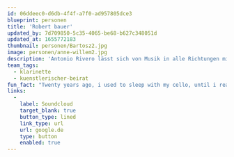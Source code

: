 ```yaml
---
id: 06ddeec0-d6db-4f4f-a7f0-ad957805dce3
blueprint: personen
title: 'Robert bauer'
updated_by: 7d709850-5c35-4065-be68-b627c348051d
updated_at: 1655772183
thumbnail: personen/Bartosz2.jpg
image: personen/anne-willem2.jpg
description: 'Antonio Rivero lässt sich von Musik in alle Richtungen mitnehmen und verbindet das gerne mit viel Reisen. Neben Stegreif ist er beim Filmorchester tätig, singt und spielt gerne andere Instrumente'
team_tags:
  - klarinette
  - kuenstlerischer-beirat
fun_fact: "Twenty years ago, i used to sleep with my cello, until i realized – despite it's woman shape."
links:
  -
    label: Soundcloud
    target_blank: true
    button_type: lined
    link_type: url
    url: google.de
    type: button
    enabled: true
---
```


